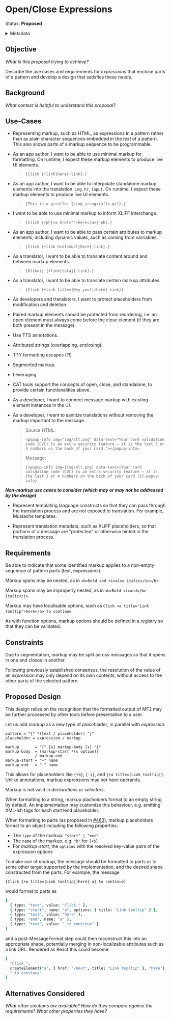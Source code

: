 # Open/Close Expressions

Status: **Proposed**

<details>
	<summary>Metadata</summary>
	<dl>
		<dt>Contributors</dt>
		<dd>@eemeli</dd>
		<dd>@aphillips</dd>
		<dt>First proposed</dt>
		<dd>2023-09-05</dd>
		<dt>Pull Request</dt>
		<dd><a href="https://github.com/unicode-org/message-format-wg/pull/470">#470</a></dd>
	</dl>
</details>

## Objective

_What is this proposal trying to achieve?_

Describe the use cases and requirements for _expressions_
that enclose parts of a pattern
and develop a design that satisfies these needs.

## Background

_What context is helpful to understand this proposal?_

## Use-Cases

- Representing markup, such as HTML, as expressions in a pattern
  rather than as plain character sequences embedded in the _text_
  of a pattern. This also allows parts of a markup sequence to be
  programmable.

- As an app author, I want to be able to use minimal markup for formatting.
  On runtime, I expect these markup elements to produce live UI elements.

  > ```
  > {Click {+link}here{-link}.}
  > ```

- As an app author, I want to be able to interpolate standalone markup elements into the translation: `img`, `hr`, `input`.
  On runtime, I expect these markup elements to produce live UI elements.

  > ```
  > {This is a giraffe: {:img src=giraffe.gif}.}
  > ```

- I want to be able to use minimal markup to inform XLIFF interchange.

  > ```
  > {Click {+ph}<a href="">here</a>{-ph}.}
  > ```

- As an app author, I want to be able to pass certain attributes to markup elements, including dynamic values, such as coming from varriables.

  > ```
  > {Click {+link href=$url}here{-link}.}
  > ```

- As a translator, I want to be able to translate content around and between markup elements.

  > ```
  > {Kliknij {+link}tutaj{-link}.}
  > ```

- As a translator, I want to be able to translate certain markup attributes.

  > ```
  > {Click {+link title=|Hey you!|}here{-link}}
  > ```

- As developers and translators, I want to protect placeholders from modification and deletion.

- Paired markup elements should be protected from reordering, i.e. an open element must always come before the close element (if they are both present in the message).

- Use TTS annotations.

- Attributed strings (overlapping, enclosing).

- TTY formatting escapes (?!)

- Segmented markup.

- Leveraging.

- CAT tools support the concepts of open, close, and standalone, to provide certain functionalities above.

- As a developer, I want to connect message markup with existing element instances in the UI.

- As a developer, I want to sanitize translations without removing the markup important to the message.

	> Source HTML:
	> ```
	> <popup-info img="img/alt.png" data-text="Your card validation code (CVC) is an extra security feature — it is the last 3 or 4 numbers on the back of your card."></popup-info>
	> ```
	> Message:
	> ```
	> {+popup-info img=|img/alt.png| data-text=|Your card validation code (CVC) is an extra security feature — it is the last 3 or 4 numbers on the back of your card.|}{-popup-info}
	> ```

**_Non-markup use cases to consider (which may or may not be addressed by the design)_**

- Represent templating language constructs so that they can pass through
  the translation process and are not exposed to translation. For example,
  Mustache templates.

- Represent translation metadata, such as XLIFF placeholders, so that
  portions of a message are "protected" or otherwise hinted in the
  translation process.

## Requirements

Be able to indicate that some identified markup applies to
a non-empty sequence of pattern parts (text, expressions).

Markup spans may be nested,
as in `<b>Bold and <i>also italic</i></b>`.

Markup spans may be improperly nested,
as in `<b>Bold <i>and</b> italic</i>`.

Markup may have localisable options,
such as `Click <a title="Link tooltip">here</a> to continue`.

As with function options,
markup options should be defined in a registry so that they can be validated.

## Constraints

Due to segmentation,
markup may be split across messages so that it opens in one and closes in another.

Following previously established consensus,
the resolution of the value of an _expression_ may only depend on its own contents,
without access to the other parts of the selected pattern.

## Proposed Design

This design relies on the recognition that the formatted output of MF2
may be further processed by other tools before presentation to a user.

Let us add _markup_ as a new type of _placeholder_,
in parallel with _expression_:

```abnf
pattern = "{" *(text / placeholder) "}"
placeholder = expression / markup

markup       = "{" [s] markup-body [s] "}"
markup-body  = (markup-start *(s option))
             / markup-end
markup-start = "+" name
markup-end   = "-" name
```

This allows for placeholders like `{+b}`, `{-i}`, and `{+a title=|Link tooltip|}`.
Unlike annotations, markup expressions may not have operands.

Markup is not valid in _declarations_ or _selectors_.

When formatting to a string,
markup placholders format to an empty string by default.
An implementation may customize this behaviour,
e.g. emitting XML-ish tags for each start/end placeholder.

When formatting to parts (as proposed in <a href="https://github.com/unicode-org/message-format-wg/pull/463">#463</a>),
markup placeholders format to an object including the following properties:

- The `type` of the markup: `"start" | "end"`
- The `name` of the markup, e.g. `"b"` for `{+b}`
- For _markup-start_, the `options` with the resolved key-value pairs of the expression options

To make use of _markup_,
the message should be formatted to parts or to some other target supported by the implementation,
and the desired shape constructed from the parts.
For example, the message

```
{Click {+a title=|Link tooltip|}here{-a} to continue}
```

would format to parts as

```coffee
[
  { type: "text", value: "Click " },
  { type: "start", name: "a", options: { title: "Link tooltip" } },
  { type: "text", value: "here" },
  { type: "end", name: "a" },
  { type: "text", value: " to continue" }
]
```

and a post-MessageFormat step could then reconstruct this into an appropriate shape,
potentially merging in non-localizable attributes such as a link URL.
Rendered as React this could become:

```coffee
[
  "Click ",
  createElement("a", { href: "/next", title: "Link tooltip" }, "here"),
  " to continue"
]
```

## Alternatives Considered

_What other solutions are available?_
_How do they compare against the requirements?_
_What other properties they have?_
